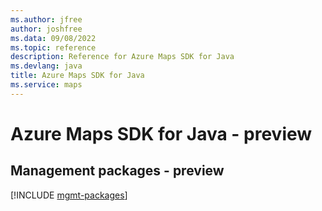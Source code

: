 ```yaml
---
ms.author: jfree
author: joshfree
ms.data: 09/08/2022
ms.topic: reference
description: Reference for Azure Maps SDK for Java
ms.devlang: java
title: Azure Maps SDK for Java
ms.service: maps
---
```

# Azure Maps SDK for Java - preview

## Management packages - preview
[!INCLUDE [mgmt-packages](maps-mgmt-index.md)]